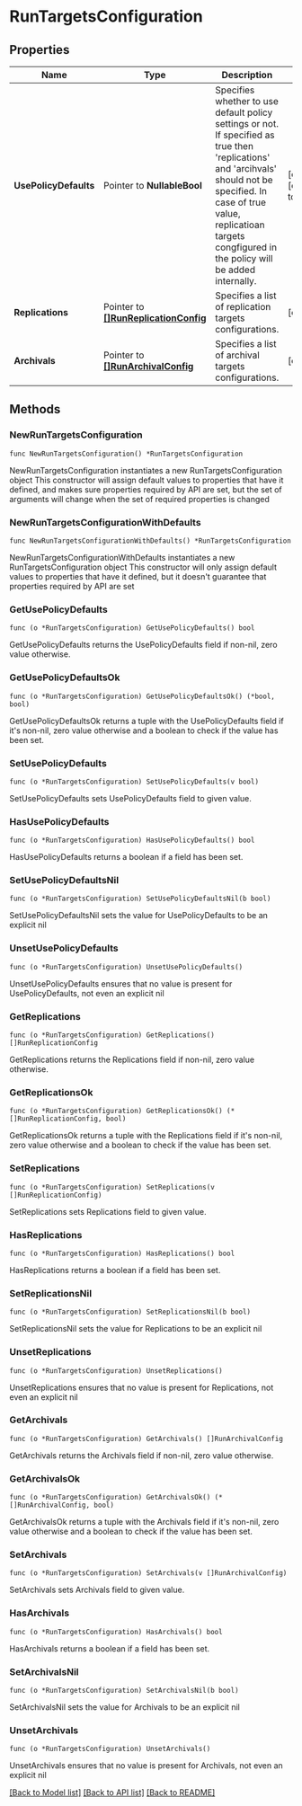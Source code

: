 # RunTargetsConfiguration

## Properties

Name | Type | Description | Notes
------------ | ------------- | ------------- | -------------
**UsePolicyDefaults** | Pointer to **NullableBool** | Specifies whether to use default policy settings or not. If specified as true then &#39;replications&#39; and &#39;arcihvals&#39; should not be specified. In case of true value, replicatioan targets congfigured in the policy will be added internally. | [optional] [default to false]
**Replications** | Pointer to [**[]RunReplicationConfig**](RunReplicationConfig.md) | Specifies a list of replication targets configurations. | [optional] 
**Archivals** | Pointer to [**[]RunArchivalConfig**](RunArchivalConfig.md) | Specifies a list of archival targets configurations. | [optional] 

## Methods

### NewRunTargetsConfiguration

`func NewRunTargetsConfiguration() *RunTargetsConfiguration`

NewRunTargetsConfiguration instantiates a new RunTargetsConfiguration object
This constructor will assign default values to properties that have it defined,
and makes sure properties required by API are set, but the set of arguments
will change when the set of required properties is changed

### NewRunTargetsConfigurationWithDefaults

`func NewRunTargetsConfigurationWithDefaults() *RunTargetsConfiguration`

NewRunTargetsConfigurationWithDefaults instantiates a new RunTargetsConfiguration object
This constructor will only assign default values to properties that have it defined,
but it doesn't guarantee that properties required by API are set

### GetUsePolicyDefaults

`func (o *RunTargetsConfiguration) GetUsePolicyDefaults() bool`

GetUsePolicyDefaults returns the UsePolicyDefaults field if non-nil, zero value otherwise.

### GetUsePolicyDefaultsOk

`func (o *RunTargetsConfiguration) GetUsePolicyDefaultsOk() (*bool, bool)`

GetUsePolicyDefaultsOk returns a tuple with the UsePolicyDefaults field if it's non-nil, zero value otherwise
and a boolean to check if the value has been set.

### SetUsePolicyDefaults

`func (o *RunTargetsConfiguration) SetUsePolicyDefaults(v bool)`

SetUsePolicyDefaults sets UsePolicyDefaults field to given value.

### HasUsePolicyDefaults

`func (o *RunTargetsConfiguration) HasUsePolicyDefaults() bool`

HasUsePolicyDefaults returns a boolean if a field has been set.

### SetUsePolicyDefaultsNil

`func (o *RunTargetsConfiguration) SetUsePolicyDefaultsNil(b bool)`

 SetUsePolicyDefaultsNil sets the value for UsePolicyDefaults to be an explicit nil

### UnsetUsePolicyDefaults
`func (o *RunTargetsConfiguration) UnsetUsePolicyDefaults()`

UnsetUsePolicyDefaults ensures that no value is present for UsePolicyDefaults, not even an explicit nil
### GetReplications

`func (o *RunTargetsConfiguration) GetReplications() []RunReplicationConfig`

GetReplications returns the Replications field if non-nil, zero value otherwise.

### GetReplicationsOk

`func (o *RunTargetsConfiguration) GetReplicationsOk() (*[]RunReplicationConfig, bool)`

GetReplicationsOk returns a tuple with the Replications field if it's non-nil, zero value otherwise
and a boolean to check if the value has been set.

### SetReplications

`func (o *RunTargetsConfiguration) SetReplications(v []RunReplicationConfig)`

SetReplications sets Replications field to given value.

### HasReplications

`func (o *RunTargetsConfiguration) HasReplications() bool`

HasReplications returns a boolean if a field has been set.

### SetReplicationsNil

`func (o *RunTargetsConfiguration) SetReplicationsNil(b bool)`

 SetReplicationsNil sets the value for Replications to be an explicit nil

### UnsetReplications
`func (o *RunTargetsConfiguration) UnsetReplications()`

UnsetReplications ensures that no value is present for Replications, not even an explicit nil
### GetArchivals

`func (o *RunTargetsConfiguration) GetArchivals() []RunArchivalConfig`

GetArchivals returns the Archivals field if non-nil, zero value otherwise.

### GetArchivalsOk

`func (o *RunTargetsConfiguration) GetArchivalsOk() (*[]RunArchivalConfig, bool)`

GetArchivalsOk returns a tuple with the Archivals field if it's non-nil, zero value otherwise
and a boolean to check if the value has been set.

### SetArchivals

`func (o *RunTargetsConfiguration) SetArchivals(v []RunArchivalConfig)`

SetArchivals sets Archivals field to given value.

### HasArchivals

`func (o *RunTargetsConfiguration) HasArchivals() bool`

HasArchivals returns a boolean if a field has been set.

### SetArchivalsNil

`func (o *RunTargetsConfiguration) SetArchivalsNil(b bool)`

 SetArchivalsNil sets the value for Archivals to be an explicit nil

### UnsetArchivals
`func (o *RunTargetsConfiguration) UnsetArchivals()`

UnsetArchivals ensures that no value is present for Archivals, not even an explicit nil

[[Back to Model list]](../README.md#documentation-for-models) [[Back to API list]](../README.md#documentation-for-api-endpoints) [[Back to README]](../README.md)


